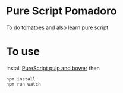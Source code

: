 # Pure Script Pomadoro

To do tomatoes and also learn pure script

# To use
install [PureScript pulp and bower](http://www.purescript.org/) then

```
npm install
npm run watch
```
